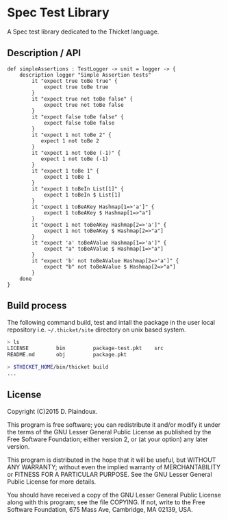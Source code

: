 # Spec Test Library

A Spec test library dedicated to the Thicket language.

## Description / API

```
def simpleAssertions : TestLogger -> unit = logger -> {
    description logger "Simple Assertion tests"
        it "expect true toBe true" {
            expect true toBe true
        }
        it "expect true not toBe false" {
            expect true not toBe false
        }
        it "expect false toBe false" {
            expect false toBe false
        }
        it "expect 1 not toBe 2" {
           expect 1 not toBe 2
        }
        it "expect 1 not toBe (-1)" {
           expect 1 not toBe (-1)
        }
        it "expect 1 toBe 1" {
            expect 1 toBe 1
        }
        it "expect 1 toBeIn List[1]" {
            expect 1 toBeIn $ List[1]
        }
        it "expect 1 toBeAKey Hashmap[1=>'a']" {
            expect 1 toBeAKey $ Hashmap[1=>"a"]
        }
        it "expect 1 not toBeAKey Hashmap[2=>'a']" {
            expect 1 not toBeAKey $ Hashmap[2=>"a"]
        }
        it "expect 'a' toBeAValue Hashmap[1=>'a']" {
            expect "a" toBeAValue $ Hashmap[1=>"a"]
        }
        it "expect 'b' not toBeAValue Hashmap[2=>'a']" {
            expect "b" not toBeAValue $ Hashmap[2=>"a"]
        }  
    done 
}
```

## Build process

The following command  build, test and intall the package in the
user local repository i.e. `~/.thicket/site` directory on unix
based system.

```sh 
> ls
LICENSE         bin         package-test.pkt    src
README.md       obj         package.pkt

> $THICKET_HOME/bin/thicket build
...
```

## License

Copyright (C)2015 D. Plaindoux.

This program is  free software; you can redistribute  it and/or modify
it  under the  terms  of  the GNU  Lesser  General  Public License  as
published by  the Free Software  Foundation; either version 2,  or (at
your option) any later version.

This program  is distributed in the  hope that it will  be useful, but
WITHOUT   ANY  WARRANTY;   without  even   the  implied   warranty  of
MERCHANTABILITY  or FITNESS  FOR  A PARTICULAR  PURPOSE.  See the  GNU
Lesser General Public License for more details.

You  should have  received a  copy of  the GNU  Lesser General  Public
License along with  this program; see the file COPYING.  If not, write
to the  Free Software Foundation,  675 Mass Ave, Cambridge,  MA 02139,
USA.

